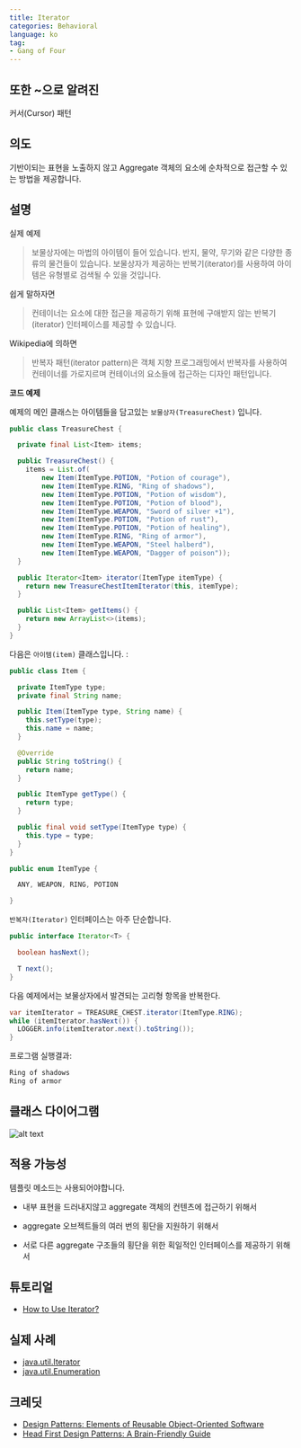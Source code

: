 ```yaml
---
title: Iterator
categories: Behavioral
language: ko
tag:
- Gang of Four
---
```


## 또한 ~으로 알려진

커서(Cursor) 패턴

## 의도

기반이되는 표현을 노출하지 않고 Aggregate 객체의 요소에 순차적으로 접근할 수 있는 방법을 제공합니다.

## 설명

실제 예제

> 보물상자에는 마법의 아이템이 들어 있습니다. 반지, 물약, 무기와 같은 다양한 종류의 물건들이 있습니다. 보물상자가 제공하는 반복기(iterator)를 사용하여 아이템은 유형별로 검색될 수 있을 것입니다.

쉽게 말하자면

> 컨테이너는 요소에 대한 접근을 제공하기 위해 표현에 구애받지 않는 반복기(iterator) 인터페이스를 제공할 수 있습니다.

Wikipedia에 의하면

> 반복자 패턴(iterator pattern)은 객체 지향 프로그래밍에서 반복자를 사용하여 컨테이너를 가로지르며 컨테이너의 요소들에 접근하는 디자인 패턴입니다.

**코드 예제**

예제의 메인 클래스는 아이템들을 담고있는 `보물상자(TreasureChest)` 입니다.

```java
public class TreasureChest {

  private final List<Item> items;

  public TreasureChest() {
    items = List.of(
        new Item(ItemType.POTION, "Potion of courage"),
        new Item(ItemType.RING, "Ring of shadows"),
        new Item(ItemType.POTION, "Potion of wisdom"),
        new Item(ItemType.POTION, "Potion of blood"),
        new Item(ItemType.WEAPON, "Sword of silver +1"),
        new Item(ItemType.POTION, "Potion of rust"),
        new Item(ItemType.POTION, "Potion of healing"),
        new Item(ItemType.RING, "Ring of armor"),
        new Item(ItemType.WEAPON, "Steel halberd"),
        new Item(ItemType.WEAPON, "Dagger of poison"));
  }

  public Iterator<Item> iterator(ItemType itemType) {
    return new TreasureChestItemIterator(this, itemType);
  }

  public List<Item> getItems() {
    return new ArrayList<>(items);
  }
}
```

다음은 `아이템(item)` 클래스입니다. :

```java
public class Item {

  private ItemType type;
  private final String name;

  public Item(ItemType type, String name) {
    this.setType(type);
    this.name = name;
  }

  @Override
  public String toString() {
    return name;
  }

  public ItemType getType() {
    return type;
  }

  public final void setType(ItemType type) {
    this.type = type;
  }
}

public enum ItemType {

  ANY, WEAPON, RING, POTION

}
```

`반복자(Iterator)` 인터페이스는 아주 단순합니다.

```java
public interface Iterator<T> {

  boolean hasNext();

  T next();
}
```

다음 예제에서는 보물상자에서 발견되는 고리형 항목을 반복한다.

```java
var itemIterator = TREASURE_CHEST.iterator(ItemType.RING);
while (itemIterator.hasNext()) {
  LOGGER.info(itemIterator.next().toString());
}
```

프로그램 실행결과:

```java
Ring of shadows
Ring of armor
```

## 클래스 다이어그램

![alt text](./etc/iterator_1.png "Iterator")

## 적용 가능성

템플릿 메소드는 사용되어야합니다.

* 내부 표현을 드러내지않고 aggregate 객체의 컨텐츠에 접근하기 위해서

* aggregate 오브젝트들의 여러 번의 횡단을 지원하기 위해서

* 서로 다른 aggregate 구조들의 횡단을 위한 획일적인 인터페이스를 제공하기 위해서

## 튜토리얼

* [How to Use Iterator?](http://www.tutorialspoint.com/java/java_using_iterator.htm)

## 실제 사례

* [java.util.Iterator](http://docs.oracle.com/javase/8/docs/api/java/util/Iterator.html)
* [java.util.Enumeration](http://docs.oracle.com/javase/8/docs/api/java/util/Enumeration.html)

## 크레딧

* [Design Patterns: Elements of Reusable Object-Oriented Software](https://www.amazon.com/gp/product/0201633612/ref=as_li_tl?ie=UTF8&camp=1789&creative=9325&creativeASIN=0201633612&linkCode=as2&tag=javadesignpat-20&linkId=675d49790ce11db99d90bde47f1aeb59)
* [Head First Design Patterns: A Brain-Friendly Guide](https://www.amazon.com/gp/product/0596007124/ref=as_li_tl?ie=UTF8&camp=1789&creative=9325&creativeASIN=0596007124&linkCode=as2&tag=javadesignpat-20&linkId=6b8b6eea86021af6c8e3cd3fc382cb5b)
